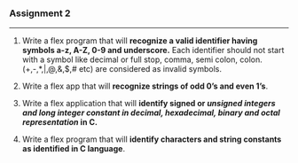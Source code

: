 ### Assignment 2
---

1. Write a flex program that will **recognize a valid identifier having symbols a-z, A-Z, 0-9 and underscore.** Each identifier should not start with a symbol like decimal or full stop, comma, semi colon, colon. (+,-,*,|,@,&,$,# etc) are considered as invalid symbols.

1. Write a flex app that will **recognize strings of odd 0’s and even 1’s**.

3. Write a flex application that will **identify signed or _unsigned integers and long integer constant in decimal, hexadecimal, binary and octal representation_ in C.**

4. Write a flex program that will **identify characters and string constants as identified in C language**.
 
